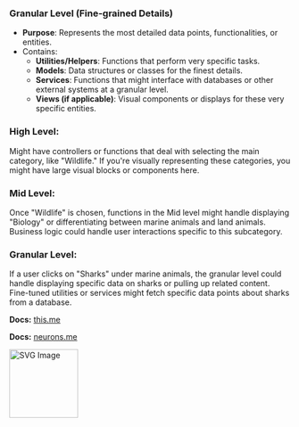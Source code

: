 ### Granular Level (Fine-grained Details)

- **Purpose**: Represents the most detailed data points, functionalities, or entities.
- Contains:
  - **Utilities/Helpers**: Functions that perform very specific tasks.
  - **Models**: Data structures or classes for the finest details.
  - **Services**: Functions that might interface with databases or other external systems at a granular level.
  - **Views (if applicable)**: Visual components or displays for these very specific entities.


### High Level:

Might have controllers or functions that deal with selecting the main category, like "Wildlife."
If you're visually representing these categories, you might have large visual blocks or components here.

### Mid Level:

Once "Wildlife" is chosen, functions in the Mid level might handle displaying "Biology" or differentiating between marine animals and land animals.
Business logic could handle user interactions specific to this subcategory.

### Granular Level:

If a user clicks on "Sharks" under marine animals, the granular level could handle displaying specific data on sharks or pulling up related content.
Fine-tuned utilities or services might fetch specific data points about sharks from a database.

**Docs:** [this.me](https://www.neurons.me/this-me)

**Docs:** [neurons.me](https://www.neurons.me/)

<img src="/Users/suign/Desktop/@me/a.me/node_modules/i.mlearning/_._.svg" alt="SVG Image" width="123" height="123" style="width123px; height:123px;">